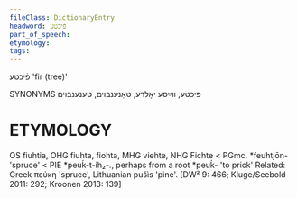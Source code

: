 ```yaml
---
fileClass: DictionaryEntry
headword: פֿיכטע
part_of_speech: 
etymology: 
tags: 
---
```

פֿיכטע
'fir (tree)'

SYNONYMS
פּיכטע, ווײַסע יאָלדע, טאַנענבוים, טענענבוים

ETYMOLOGY
===========
OS fiuhtia, OHG fiuhta, fiohta, MHG viehte, NHG Fichte < PGmc. *feuhtjōn- 'spruce' < PIE *peuḱ-t-ih₂-., perhaps from a root *peuḱ- 'to prick'
Related: Greek πεύκη 'spruce', Lithuanian pušìs 'pine'.
[DW² 9: 466; Kluge/Seebold 2011: 292; Kroonen 2013: 139]